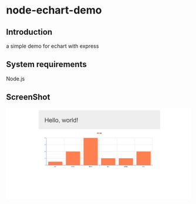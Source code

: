 # node-echart-demo

## Introduction
a simple demo for echart with express

## System requirements
Node.js

## ScreenShot
![localhost.png](localhost.png)